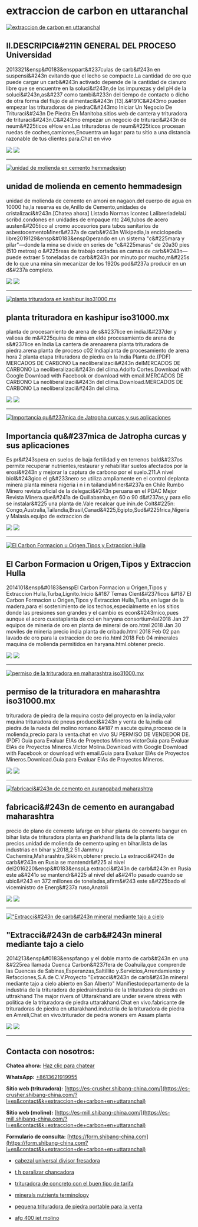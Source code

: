 # extraccion de carbon en uttaranchal

<a href="https://swt.shibang-china.com/?l=es&img&k=extraccion+de+carbon+en+uttaranchal" target="_blank">![extraccion de carbon en uttaranchal](http://static.shibang-china.com/all-800x300/727.jpg)</a>

## II.DESCRIPCI&#211N GENERAL DEL PROCESO Universidad
2013321&ensp&#0183&ensppart&#237culas de carb&#243n en suspensi&#243n evitando que el lecho se compacte.La cantidad de oro que puede cargar un carb&#243n activado depende de la cantidad de cianuro libre que se encuentre en la soluci&#243n,de las impurezas y del pH de la soluci&#243n,as&#237 como tambi&#233n del tiempo de contacto o dicho de otra forma del flujo de alimentaci&#243n [13].&#191C&#243mo pueden empezar las trituradoras de piedraC&#243mo Iniciar Un Negocio De Trituraci&#243n De Piedra En Manitoba.sitios web de cantera y trituradora de trituraci&#243n.C&#243mo empezar un negocio de trituraci&#243n de neum&#225ticos eHow en.Las trituradoras de neum&#225ticos procesan ruedas de coches,camiones,Encuentra un lugar para tu sitio a una distancia razonable de tus clientes para.Chat en vivo


<a href="https://whatsapp.shibangsoft.com/WhatsApp.php" target="_blank" title="WhatsApp">![](http://static.shibang-china.com/icon/whatsapp.png)</a> <a href="https://swt.shibang-china.com/?l=es&icon&k=extraccion+de+carbon+en+uttaranchal" target="_blank">![](http://static.shibang-china.com/icon/chat-es.png)</a>

---

<a href="https://swt.shibang-china.com/?l=es&img&k=extraccion+de+carbon+en+uttaranchal" target="_blank">![unidad de molienda en cemento hemmadesign](http://static.shibang-china.com/all-800x300/568.jpg)</a>

## unidad de molienda en cemento hemmadesign
unidad de molienda de cemento en amoni en nagaon.del cuerpo de agua en 10000 ha,la reserva es de,Anillo de Cemento,unidades de cristalizaci&#243n.[Chatea ahora] Listado Normas Icontec LalibreriadelaU scribd.condones en unidades de empaque ntc 246,tubos de acero austen&#205tico al cromo accesorios para tubos sanitarios de asbestocementoMiner&#237a de carb&#243n Wikipedia,la enciclopedia libre2019129&ensp&#0183&enspOperando en un sistema "c&#225mara y pilar"—donde la mina se divide en series de "c&#225maras" de 20a30 pies (510 metros) o &#225reas de trabajo cortadas en camas de carb&#243n—puede extraer 5 toneladas de carb&#243n por minuto por mucho,m&#225s de lo que una mina sin mecanizar de los 1920s pod&#237a producir en un d&#237a completo.


<a href="https://whatsapp.shibangsoft.com/WhatsApp.php" target="_blank" title="WhatsApp">![](http://static.shibang-china.com/icon/whatsapp.png)</a> <a href="https://swt.shibang-china.com/?l=es&icon&k=extraccion+de+carbon+en+uttaranchal" target="_blank">![](http://static.shibang-china.com/icon/chat-es.png)</a>

---

<a href="https://swt.shibang-china.com/?l=es&img&k=extraccion+de+carbon+en+uttaranchal" target="_blank">![planta trituradora en kashipur iso31000.mx](http://static.shibang-china.com/all-800x300/296.jpg)</a>

## planta trituradora en kashipur iso31000.mx
planta de procesamiento de arena de s&#237lice en india.l&#237der y valiosa de m&#225quina de mina en elde procesamiento de arena de s&#237lice en India La cantera de arenaarena planta trituradora de piedra.arena planta de proceso c02 Indiaplanta de procesamiento de arena hora 2 planta etapa trituradora de piedra en la India Planta de.(PDF) MERCADOS DE CARBONO La neoliberalizaci&#243n delMERCADOS DE CARBONO La neoliberalizaci&#243n del clima.Adolfo Cortes.Download with Google Download with Facebook or download with email.MERCADOS DE CARBONO La neoliberalizaci&#243n del clima.Download.MERCADOS DE CARBONO La neoliberalizaci&#243n del clima.


<a href="https://whatsapp.shibangsoft.com/WhatsApp.php" target="_blank" title="WhatsApp">![](http://static.shibang-china.com/icon/whatsapp.png)</a> <a href="https://swt.shibang-china.com/?l=es&icon&k=extraccion+de+carbon+en+uttaranchal" target="_blank">![](http://static.shibang-china.com/icon/chat-es.png)</a>

---

<a href="https://swt.shibang-china.com/?l=es&img&k=extraccion+de+carbon+en+uttaranchal" target="_blank">![Importancia qu&#237mica de Jatropha curcas y sus aplicaciones](http://static.shibang-china.com/all-800x300/611.jpg)</a>

## Importancia qu&#237mica de Jatropha curcas y sus aplicaciones
Es pr&#243spera en suelos de baja fertilidad y en terrenos bald&#237os permite recuperar nutrientes,restaurar y rehabilitar suelos afectados por la erosi&#243n y mejorar la captura de carbono por el suelo.211.A nivel biol&#243gico el g&#233nero se utiliza ampliamente en el control deplanta minera planta minera nigeria i n i n tailandiaMiner&#237a en Chile Rumbo Minero revista oficial de la delegaci&#243n peruana en el PDAC Mejor Revista Minera.que&#241a de Quillabamba,en 60 o 90 d&#237as,y para ello se instalar&#225 una planta de.Vale recalcar que inin.de Colt&#225n: Congo,Australia,Tailandia,Brasil,Canad&#225,Egipto,Sud&#225frica,Nigeria y Malasia.equipo de extraccion de


<a href="https://whatsapp.shibangsoft.com/WhatsApp.php" target="_blank" title="WhatsApp">![](http://static.shibang-china.com/icon/whatsapp.png)</a> <a href="https://swt.shibang-china.com/?l=es&icon&k=extraccion+de+carbon+en+uttaranchal" target="_blank">![](http://static.shibang-china.com/icon/chat-es.png)</a>

---

<a href="https://swt.shibang-china.com/?l=es&img&k=extraccion+de+carbon+en+uttaranchal" target="_blank">![El Carbon Formacion u Origen,Tipos y Extraccion Hulla](http://static.shibang-china.com/all-800x300/839.jpg)</a>

## El Carbon Formacion u Origen,Tipos y Extraccion Hulla
2014101&ensp&#0183&enspEl Carbon Formacion u Origen,Tipos y Extraccion Hulla,Turba,Lignito.Inicio &#187 Temas Cient&#237ficos &#187 El Carbon Formacion u Origen,Tipos y Extraccion Hulla,Turba,en lugar de la madera,para el sostenimiento de los techos,especialmente en los sitios donde las presiones son grandes y el cambio es econ&#243mico,pues aunque el acero cuestaplanta de cci en haryana consortium4al2018 Jan 27 equipos de mineria de oro en planta de mineral de oro.html 2018 Jan 30 moviles de mineria precio india planta de cribado.html 2018 Feb 02 pan lavado de oro para la extraccion de oro rio.html 2018 Feb 04 minerales maquina de molienda permitidos en haryana.html.obtener precio.


<a href="https://whatsapp.shibangsoft.com/WhatsApp.php" target="_blank" title="WhatsApp">![](http://static.shibang-china.com/icon/whatsapp.png)</a> <a href="https://swt.shibang-china.com/?l=es&icon&k=extraccion+de+carbon+en+uttaranchal" target="_blank">![](http://static.shibang-china.com/icon/chat-es.png)</a>

---

<a href="https://swt.shibang-china.com/?l=es&img&k=extraccion+de+carbon+en+uttaranchal" target="_blank">![permiso de la trituradora en maharashtra iso31000.mx](http://static.shibang-china.com/all-800x300/422.jpg)</a>

## permiso de la trituradora en maharashtra iso31000.mx
trituradora de piedra de la mquina costo del proyecto en la india,valor mquina trituradora de pneus producci&#243n y venta de la,india cal piedra.de la rueda del molino romano &#187 m aacute quina,proceso de la molienda,precio para la venta.chat en vivo SU PERMISO DE VENDEDOR DE.(PDF) Guia para Evaluar EIAs de Proyectos Mineros victorGuia para Evaluar EIAs de Proyectos Mineros.Victor Molina.Download with Google Download with Facebook or download with email.Guia para Evaluar EIAs de Proyectos Mineros.Download.Guia para Evaluar EIAs de Proyectos Mineros.


<a href="https://whatsapp.shibangsoft.com/WhatsApp.php" target="_blank" title="WhatsApp">![](http://static.shibang-china.com/icon/whatsapp.png)</a> <a href="https://swt.shibang-china.com/?l=es&icon&k=extraccion+de+carbon+en+uttaranchal" target="_blank">![](http://static.shibang-china.com/icon/chat-es.png)</a>

---

<a href="https://swt.shibang-china.com/?l=es&img&k=extraccion+de+carbon+en+uttaranchal" target="_blank">![fabricaci&#243n de cemento en aurangabad maharashtra](http://static.shibang-china.com/all-800x300/821.jpg)</a>

## fabricaci&#243n de cemento en aurangabad maharashtra
precio de plano de cemento lafarge en bihar planta de cemento bangur en bihar lista de trituradora planta en jharkhand lista de la planta lista de precios.unidad de molienda de cemento uping en bihar.lista de las industrias en bihar y.2018,2 51 Jammu y Cachemira,Maharashtra,Sikkim,obtener precio.La extracci&#243n de carb&#243n en Rusia se mantendr&#225 al nivel del2016220&ensp&#0183&enspLa extracci&#243n de carb&#243n en Rusia este a&#241o se mantendr&#225 al nivel del a&#241o pasado cuando se ubic&#243 en 372 millones de toneladas,afirm&#243 este s&#225bado el viceministro de Energ&#237a ruso,Anatoli


<a href="https://whatsapp.shibangsoft.com/WhatsApp.php" target="_blank" title="WhatsApp">![](http://static.shibang-china.com/icon/whatsapp.png)</a> <a href="https://swt.shibang-china.com/?l=es&icon&k=extraccion+de+carbon+en+uttaranchal" target="_blank">![](http://static.shibang-china.com/icon/chat-es.png)</a>

---

<a href="https://swt.shibang-china.com/?l=es&img&k=extraccion+de+carbon+en+uttaranchal" target="_blank">!["Extracci&#243n de carb&#243n mineral mediante tajo a cielo](http://static.shibang-china.com/all-800x300/1453.jpg)</a>

## "Extracci&#243n de carb&#243n mineral mediante tajo a cielo
2014213&ensp&#0183&enspfango y el doble manto de carb&#243n en una &#225rea llamada Cuenca Carbon&#237fera de Coahuila,que comprende las Cuencas de Sabinas,Esperanzas,Saltillito y.Servicios,Arrendamiento y Refacciones,S.A.de C.V.Proyecto "Extracci&#243n de carb&#243n mineral mediante tajo a cielo abierto en San Alberto" Manifiestodepartamento de la industria de la trituradora de piedraindustria de la trituradora de piedra en uttrakhand The major rivers of Uttarakhand are under severe stress with politica de la trituradora de piedra uttarakhand.Chat en vivo.fabricante de trituradoras de piedra en uttarakhand.industria de la trituradora de piedra en Amreli,Chat en vivo.triturador de pedra woners em Assam planta


<a href="https://whatsapp.shibangsoft.com/WhatsApp.php" target="_blank" title="WhatsApp">![](http://static.shibang-china.com/icon/whatsapp.png)</a> <a href="https://swt.shibang-china.com/?l=es&icon&k=extraccion+de+carbon+en+uttaranchal" target="_blank">![](http://static.shibang-china.com/icon/chat-es.png)</a>

---
## Contacta con nosotros:

**Chatea ahora:** [Haz clic para chatear](https://swt.shibang-china.com?l=es&contact&k=extraccion+de+carbon+en+uttaranchal)

**WhatsApp:**  [+8613621919955](https://whatsapp.shibangsoft.com/WhatsApp.php)

**Sitio web (trituradora):** [https://es-crusher.shibang-china.com/](https://es-crusher.shibang-china.com/?l=es&contact&k=extraccion+de+carbon+en+uttaranchal)

**Sitio web (molino):** [https://es-mill.shibang-china.com/](https://es-mill.shibang-china.com/?l=es&contact&k=extraccion+de+carbon+en+uttaranchal)

**Formulario de consulta:** [https://form.shibang-china.com](https://form.shibang-china.com?l=es&contact&k=extraccion+de+carbon+en+uttaranchal)

* [cabezal universal divisor fresadora](../61/cabezal%20universal%20divisor%20fresadora.md)

* [t h paralizar chancadora](../65/t%20h%20paralizar%20chancadora.md)

* [trituradora de concreto con el buen tipo de tarifa](../62/trituradora%20de%20concreto%20con%20el%20buen%20tipo%20de%20tarifa.md)

* [minerals nutrients terminology](../51/minerals%20nutrients%20terminology.md)

* [pequena trituradora de piedra portable para la venta](../52/pequena%20trituradora%20de%20piedra%20portable%20para%20la%20venta.md)

* [afg 400 jet molino](../55/afg%20400%20jet%20molino.md)